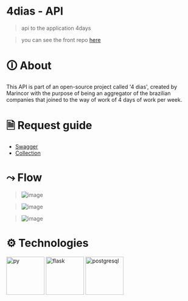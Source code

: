 # 4dias - API
> api to the application 4days 

> you can see the front repo <a href="https://github.com/Marincor/4dias" target="_blank">here</a>

# 🛈 About
This API is part of an open-source project called '4 dias', created by Marincor with the purpose of being an aggregator of the brazilian companies that joined to the way of work of 4 days of work per week.

# 🗎 Request guide
 - <a href="https://app.swaggerhub.com/apis-docs/GABRIELCMUNIVOS/4_days/1.0.0#/" target="_blank">Swagger</a> 
 - <a href="https://raw.githubusercontent.com/Marincor/4dias_api/main/specification/collection_4days_insomnia.json" target="_blank" >Collection</a> 
 

 # ⤳ Flow
 
 >  ![image](https://user-images.githubusercontent.com/84210050/178109959-8cde7fe2-2878-414d-914a-09caf02c6cad.png)
 
 >  ![image](https://user-images.githubusercontent.com/84210050/178109979-a704af43-c453-4554-89b4-23f7101a58a6.png)

 >  ![image](https://user-images.githubusercontent.com/84210050/178109992-b7fca680-4b91-42b0-8308-fb31adb9168d.png)


# ⚙ Technologies

<img alt="py" title="Python" src="https://cdn.worldvectorlogo.com/logos/python-4.svg" width="100px" />   <img title="Flask" alt="flask" src="https://cdn.worldvectorlogo.com/logos/flask.svg" width="100px" />    <img title="PostgreSQL" alt="postgresql" src="https://cdn.worldvectorlogo.com/logos/postgresql.svg" width="100px" />



